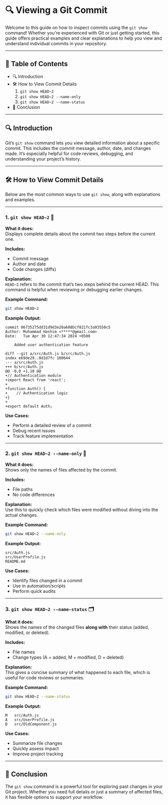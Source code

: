 # 🔍 Viewing a Git Commit

Welcome to this guide on how to inspect commits using the `git show` command! Whether you're experienced with Git or just getting started, this guide offers practical examples and clear explanations to help you view and understand individual commits in your repository.

---

## 📑 Table of Contents
- 🔍 Introduction  
- 🛠️ How to View Commit Details  
  1. `git show HEAD~2`  
  2. `git show HEAD~2 --name-only`  
  3. `git show HEAD~2 --name-status`  
- 📝 Conclusion

---

## 🔍 Introduction

Git’s `git show` command lets you view detailed information about a specific commit. This includes the commit message, author, date, and changes made. It’s especially helpful for code reviews, debugging, and understanding your project’s history.

---

## 🛠️ How to View Commit Details

Below are the most common ways to use `git show`, along with explanations and examples.

---

### 1. `git show HEAD~2` 📄

**What it does:**  
Displays complete details about the commit two steps before the current one.

**Includes:**
- Commit message
- Author and date
- Code changes (diffs)

**Explanation:**  
`HEAD~2` refers to the commit that’s two steps behind the current HEAD. This command is helpful when reviewing or debugging earlier changes.

**Example Command:**
```bash
git show HEAD~2
```

**Example Output:**
```
commit 06735275dd31d9d3e20a608bcf821fc3a93550c5
Author: Muhammad Hashim <*****@gmail.com>
Date:   Tue Apr 30 12:47:34 2024 +0500

    Added user authentication feature

diff --git a/src/Auth.js b/src/Auth.js
index e69de29..0d1d7fc 100644
--- a/src/Auth.js
+++ b/src/Auth.js
@@ -0,0 +1,10 @@
+// Authentication module
+import React from 'react';
+
+function Auth() {
+    // Authentication logic
+}
+
+export default Auth;
```

**Use Cases:**
- Perform a detailed review of a commit
- Debug recent issues
- Track feature implementation

---

### 2. `git show HEAD~2 --name-only` 👤

**What it does:**  
Shows only the names of files affected by the commit.

**Includes:**
- File paths
- No code differences

**Explanation:**  
Use this to quickly check which files were modified without diving into the actual changes.

**Example Command:**
```bash
git show HEAD~2 --name-only
```

**Example Output:**
```
src/Auth.js
src/UserProfile.js
README.md
```

**Use Cases:**
- Identify files changed in a commit
- Use in automation/scripts
- Perform quick audits

---

### 3. `git show HEAD~2 --name-status` 🗂️

**What it does:**  
Shows the names of the changed files **along with** their status (added, modified, or deleted).

**Includes:**
- File names
- Change types (A = added, M = modified, D = deleted)

**Explanation:**  
This gives a concise summary of what happened to each file, which is useful for code reviews or summaries.

**Example Command:**
```bash
git show HEAD~2 --name-status
```

**Example Output:**
```
M	src/Auth.js
A	src/UserProfile.js
D	src/OldComponent.js
```

**Use Cases:**
- Summarize file changes
- Quickly assess impact
- Improve project tracking

---

## 📝 Conclusion

The `git show` command is a powerful tool for exploring past changes in your Git project. Whether you need full details or just a summary of affected files, it has flexible options to support your workflow.
